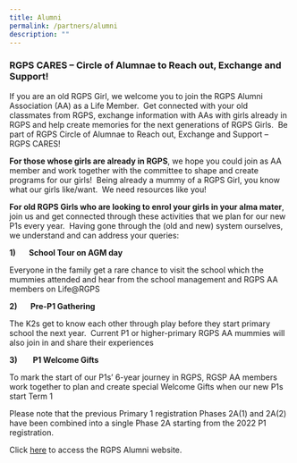 ```yaml
---
title: Alumni
permalink: /partners/alumni
description: ""
---
```

### **RGPS CARES – Circle of Alumnae to Reach out, Exchange and Support!**

If you are an old RGPS Girl, we welcome you to join the RGPS Alumni Association (AA) as a Life Member.  Get connected with your old classmates from RGPS, exchange information with AAs with girls already in RGPS and help create memories for the next generations of RGPS Girls.  Be part of RGPS Circle of Alumnae to Reach out, Exchange and Support – RGPS CARES!

**For those whose girls are already in RGPS**, we hope you could join as AA member and work together with the committee to shape and create programs for our girls!  Being already a mummy of a RGPS Girl, you know what our girls like/want.  We need resources like you!

**For old RGPS Girls who are looking to enrol your girls in your alma mater**, join us and get connected through these activities that we plan for our new P1s every year.  Having gone through the (old and new) system ourselves, we understand and can address your queries:

**1)**      **School Tour on AGM day**

Everyone in the family get a rare chance to visit the school which the mummies attended and hear from the school management and RGPS AA members on Life@RGPS

**2)**      **Pre-P1 Gathering**

The K2s get to know each other through play before they start primary school the next year.  Current P1 or higher-primary RGPS AA mummies will also join in and share their experiences

**3)**       **P1 Welcome Gifts**

To mark the start of our P1s’ 6-year journey in RGPS, RGSP AA members work together to plan and create special Welcome Gifts when our new P1s start Term 1

Please note that the previous Primary 1 registration Phases 2A(1) and 2A(2) have been combined into a single Phase 2A starting from the 2022 P1 registration.

  

Click [here](http://www.rgpsalumni.org.sg/) to access the RGPS Alumni website.